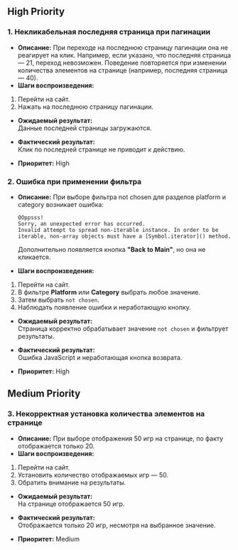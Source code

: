 ## High Priority

### 1. Некликабельная последняя страница при пагинации
- **Описание:** При переходе на последнюю страницу пагинации она не реагирует на клик. Например, если указано, что последняя страница — 21, переход невозможен. Поведение повторяется при изменении количества элементов на странице (например, последняя страница — 40).
- **Шаги воспроизведения:**

1. Перейти на сайт.
2. Нажать на последнюю страницу пагинации.

- **Ожидаемый результат:**  
  Данные последней страницы загружаются.

- **Фактический результат:**  
  Клик по последней странице не приводит к действию.

- **Приоритет:** High

### 2. Ошибка при применении фильтра
- **Описание:** При выборе фильтра not chosen для разделов platform и category возникает ошибка:
  ```
  OOppsss!
  Sorry, an unexpected error has occurred.
  Invalid attempt to spread non-iterable instance. In order to be iterable, non-array objects must have a [Symbol.iterator]() method.
  ```

  Дополнительно появляется кнопка **"Back to Main"**, но она не кликается.

- **Шаги воспроизведения:**

1. Перейти на сайт.
2. В фильтре **Platform** или **Category** выбрать любое значение.
3. Затем выбрать `not chosen`.
4. Наблюдать появление ошибки и неработающую кнопку.

- **Ожидаемый результат:**  
  Страница корректно обрабатывает значение `not chosen` и фильтрует результаты.

- **Фактический результат:**  
  Ошибка JavaScript и неработающая кнопка возврата.

- **Приоритет:** High

## Medium Priority

### 3. Некорректная установка количества элементов на странице
- **Описание:** При выборе отображения 50 игр на странице, по факту отображается только 20.
- **Шаги воспроизведения:**

1. Перейти на сайт.
2. Установить количество отображаемых игр — 50.
3. Обратить внимание на результаты.

- **Ожидаемый результат:**  
  На странице отображается 50 игр.

- **Фактический результат:**  
  Отображается только 20 игр, несмотря на выбранное значение.

- **Приоритет:** Medium 

